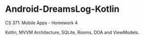 # Android-DreamsLog-Kotlin
CS 371: Mobile Apps - Homework 4

Kotlin, MVVM Architecture, SQLite, Rooms, DOA and ViewModels.
